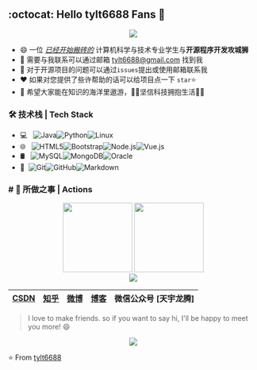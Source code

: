 ## :octocat: Hello tylt6688 Fans 👋 

<div align="center">
    <img src="https://github-readme-stats.vercel.app/api?username=tylt6688&show_icons=true&count_private=true&hide=prs&theme=default_repocard"/> 
</div>

- 😄 一位  <u>*已经开始搬砖的*</u>   计算机科学与技术专业学生与**开源程序开发攻城狮**
- 💌 需要与我联系可以通过邮箱 [tylt6688@gmail.com](mailto:tylt6688@gmail.com) 找到我
- 🙌 对于开源项目的问题可以通过`issues`提出或使用邮箱联系我
- ❤ 如果对您提供了些许帮助的话可以给项目点一下 `star`⭐
- 🎏 希望大家能在知识的海洋里遨游，🐱‍🏍坚信科技拥抱生活🙆‍♂️

### 🛠 技术栈 | Tech Stack

- 💻 &#160; ![Java](https://img.shields.io/badge/-Java-333333?style=flat&logo=Java&logoColor=007396)![Python](https://img.shields.io/badge/-Python-333333?style=flat&logo=Python&logoColor=347BB4)![Linux](https://img.shields.io/badge/-Linux-333333?style=flat&logo=Linux&logoColor=FCC624)
- 🌐 &#160; ![HTML5](https://img.shields.io/badge/-HTML5-333333?style=flat&logo=HTML5)![Bootstrap](https://img.shields.io/badge/-Bootstrap-333333?style=flat&logo=bootstrap&logoColor=563D7C)![Node.js](https://img.shields.io/badge/-Node.js-333333?style=flat&logo=node.js)![Vue.js](https://img.shields.io/badge/-VueJS-333333?style=flat&logo=Vue.js)
- 🛢 &#160; ![MySQL](https://img.shields.io/badge/-MySQL-333333?style=flat&logo=mysql)![MongoDB](https://img.shields.io/badge/-MongoDB-333333?style=flat&logo=mongodb)![Oracle](https://img.shields.io/badge/-Oracle-333333?style=flat&logo=Oracle)
- 🔧 &#160;![Git](https://img.shields.io/badge/-Git-333333?style=flat&logo=git)![GitHub](https://img.shields.io/badge/-GitHub-333333?style=flat&logo=github)![Markdown](https://img.shields.io/badge/-Markdown-333333?style=flat&logo=markdown)

### # 🚀 所做之事 | Actions

<div align="center">
    <img  height="140px" src="https://github-readme-streak-stats.herokuapp.com/?user=tylt6688" />
    <img  height="140px" src="https://github-readme-stats.vercel.app/api/top-langs/?username=tylt6688&layout=compact" /> 
</div>

 

<div align="center">
    <img src="https://activity-graph.herokuapp.com/graph?username=tylt6688&theme=dracula" />
</div>



| [CSDN](https://blog.csdn.net/tylt6688) | [知乎](https://www.zhihu.com/people/tylt6688) | [微博](https://weibo.com/u/2662012821) | [博客](https://love.tylt.xyz) | 微信公众号 [天宇龙腾] |
| -------------------------------------- | --------------------------------------------- | -------------------------------------- | ----------------------------- | --------------------- |

> I love to make friends. so if you want to say hi, I'll be happy to meet you more! 😄

<div align="center"> <img src="https://visitor-badge.glitch.me/badge?page_id=tylt6688" /> </div>

⭐️ From [tylt6688](https://github.com/tylt6688)

